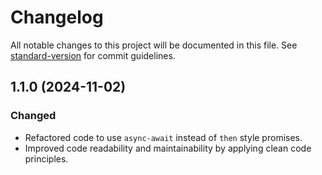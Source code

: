 # Changelog

All notable changes to this project will be documented in this file. See [standard-version](https://github.com/conventional-changelog/standard-version) for commit guidelines.

## 1.1.0 (2024-11-02)

### Changed

- Refactored code to use `async-await` instead of `then` style promises.
- Improved code readability and maintainability by applying clean code principles.
